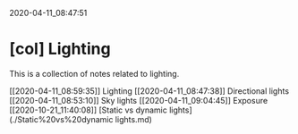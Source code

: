 2020-04-11_08:47:51

# [col] Lighting

This is a collection of notes related to lighting.

[[2020-04-11_08:59:35]] Lighting
[[2020-04-11_08:47:38]] Directional lights
[[2020-04-11_08:53:10]] Sky lights
[[2020-04-11_09:04:45]] Exposure
[[2020-10-21_11:40:08]] [Static vs dynamic lights](./Static%20vs%20dynamic lights.md)